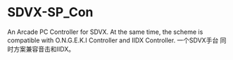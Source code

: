 # SDVX-SP_Con
An Arcade PC Controller for SDVX. At the same time, the scheme is compatible with O.N.G.E.K.I Controller and IIDX Controller.
一个SDVX手台 同时方案兼容音击和IIDX。
